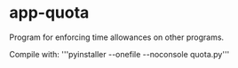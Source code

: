 # app-quota
Program for enforcing time allowances on other programs.

Compile with:
'''pyinstaller --onefile --noconsole quota.py'''
